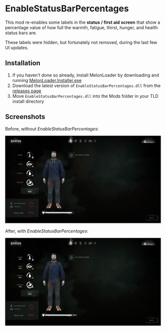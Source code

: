# EnableStatusBarPercentages

This mod re-enables some labels in the **status / first aid screen** that show a percentage value of how full the warmth, fatigue, thirst, hunger, and health status bars are.

These labels were hidden, but fortunately not removed, during the last few UI updates.

## Installation

1. If you haven't done so already, install MelonLoader by downloading and running [MelonLoader.Installer.exe](https://github.com/HerpDerpinstine/MelonLoader/releases/latest/download/MelonLoader.Installer.exe)
2. Download the latest version of `EnableStatusBarPercentages.dll` from the [releases page](https://github.com/zeobviouslyfakeacc/EnableStatusBarPercentages/releases)
3. Move `EnableStatusBarPercentages.dll` into the Mods folder in your TLD install directory

## Screenshots

Before, without *EnableStatusBarPercentages*:

![Screenshot without EnableStatusBarPercentages](images/before.png)

After, with *EnableStatusBarPercentages*:

![Screenshot with EnableStatusBarPercentages](images/after.png)
